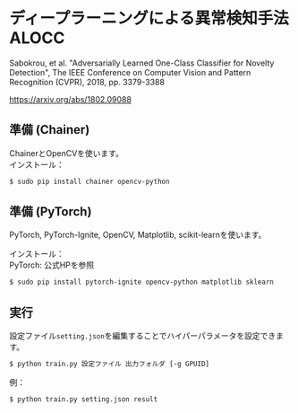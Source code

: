 # ディープラーニングによる異常検知手法ALOCC
Sabokrou, et al. "Adversarially Learned One-Class Classifier for Novelty Detection", The IEEE Conference on Computer Vision and Pattern Recognition (CVPR), 2018, pp. 3379-3388

https://arxiv.org/abs/1802.09088

## 準備 (Chainer)
ChainerとOpenCVを使います。  
インストール：
```bash
$ sudo pip install chainer opencv-python
```

## 準備 (PyTorch)
PyTorch, PyTorch-Ignite, OpenCV, Matplotlib, scikit-learnを使います。

インストール：  
PyTorch: 公式HPを参照
```bash
$ sudo pip install pytorch-ignite opencv-python matplotlib sklearn
```


## 実行
設定ファイル`setting.json`を編集することでハイパーパラメータを設定できます。

```bash
$ python train.py 設定ファイル 出力フォルダ [-g GPUID]
```

例：  
```bash
$ python train.py setting.json result
```
